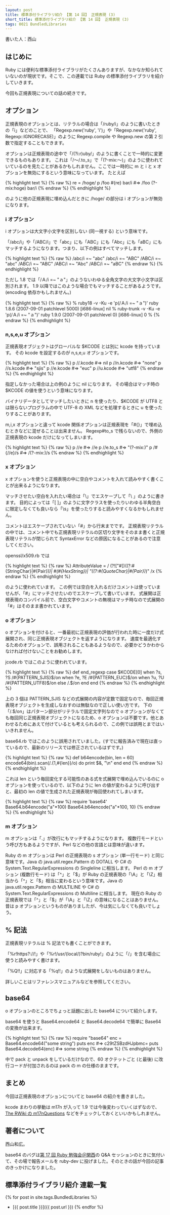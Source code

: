 ```yaml
---
layout: post
title: 標準添付ライブラリ紹介 【第 14 回】 正規表現 (3)
short_title: 標準添付ライブラリ紹介 【第 14 回】 正規表現 (3)
tags: 0021 BundledLibraries
---
```



書いた人：西山

## はじめに

Ruby には便利な標準添付ライブラリがたくさんありますが、なかなか知られていないのが現状です。そこで、この連載では Ruby の標準添付ライブラリを紹介していきます。

今回も正規表現についての話の続きです。

## オプション

正規表現のオプションとは、リテラルの場合は「/ruby/i」のように書いたときの「i」などのことで、
「Regexp.new('ruby', 'i')」や「Regexp.new('ruby', Regexp::IGNORECASE)」のように Regexp.compile や Regexp.new の第 2 引数で指定することもできます。

オプションは正規表現の途中で「/(?i:r)uby/」のように書くことで一時的に変更できるものもあります。
これは「/〜/.to_s」で「(?-mix:〜)」のように使われていているのを見たことがあるかもしれません。ここでは一時的に m と i と x オプションを無効にするという意味になっています。
たとえば

{% highlight text %}
{% raw %}
re = /hoge/
p /foo #{re} bar/i #=> /foo (?-mix:hoge) bar/i
{% endraw %}
{% endhighlight %}


のように他の正規表現に埋め込んだときに /hoge/ の部分は i オプションが無効になります。

### i オプション

i オプションは大文字小文字を区別しない (同一視する) という意味です。

「/abc/i」や「/ABC/i」で「abc」にも「ABC」にも「Abc」にも「aBC」にもマッチするようになります。つまり、以下の例はすべてマッチします。

{% highlight text %}
{% raw %}
/abc/i =~ "abc"
/abc/i =~ "ABC"
/ABC/i =~ "abc"
/ABC/i =~ "ABC"
/ABC/i =~ "Abc"
/ABC/i =~ "aBC"
{% endraw %}
{% endhighlight %}


ただし 1.8 では「/Ａ/i =~ "ａ"」のようないわゆる全角文字の大文字小文字は区別されます。
1.9 以降ではこのような場合でもマッチすることがあるようです。(encoding 依存かもしれません。)

{% highlight text %}
{% raw %}
% ruby18 -v -Ku -e 'p(/Ａ/i =~ "ａ")'
ruby 1.8.6 (2007-09-01 patchlevel 5000) [i686-linux]
nil
% ruby-trunk -v -Ku -e 'p(/Ａ/i =~ "ａ")'
ruby 1.9.0 (2007-09-01 patchlevel 0) [i686-linux]
0
%
{% endraw %}
{% endhighlight %}


### n,s,e,u オプション

正規表現オブジェクトはグローバルな $KCODE とは別に kcode を持っています。
その kcode を設定するのが n,s,e,u オプションです。

{% highlight text %}
{% raw %}
p //.kcode #=> nil
p //n.kcode #=> "none"
p //s.kcode #=> "sjis"
p //e.kcode #=> "euc"
p //u.kcode #=> "utf8"
{% endraw %}
{% endhighlight %}


指定しなかった場合は上の例のように nil になります。
その場合はマッチ時の $KCODE の値を使うという意味になります。

バイナリデータとしてマッチしたいときに n を使ったり、$KCODE が UTF8 とは限らないプログラムの中で UTF-8 の XML などを処理するときに u を使ったりすることがあります。

m,i,x オプションと違って kcode 関係オプションは正規表現を「#{}」で埋め込むときなどに混ぜることは出来ません。
Regexp#to_s で残らないので、外側の正規表現の kcode だけになってしまいます。

{% highlight text %}
{% raw %}
p //e       #=> //e
p //e.to_s  #=> "(?-mix:)"
p /#{//e}/s #=> /(?-mix:)/s
{% endraw %}
{% endhighlight %}


### x オプション

x オプションを使うと正規表現の中に空白やコメントを入れて読みやすく書くことが出来るようになります。

マッチさせたい空白を入れたい場合は「\」でエスケープして「\ 」のように書きます。
目的によっては「[ ]」のように文字クラスを使ったりいわゆる半角空白に限定しなくても良いなら「\s」を使ったりすると読みやすくなるかもしれません。

コメントはエスケープされていない「#」から行末までです。
正規表現リテラルの中では、コメント中でも正規表現リテラルの区切り文字をそのまま書くと正規表現リテラルが閉じられて SyntaxError などの原因になることがあるので注意してください。

openssl/x509.rb では

{% highlight text %}
{% raw %}
        AttributeValue = /
          (?!["#])((?:#{StringChar}|#{Pair})*)|
          \#(#{HexString})|
          "((?:#{QuoteChar}|#{Pair})*)"
        /x
{% endraw %}
{% endhighlight %}


のように使われています。
この例では空白を入れるだけコメントは使っていませんが、「#」にマッチさせたいのでエスケープして書いています。
式展開は正規表現のコンパイル前で、空白文字やコメントの無視はマッチ時なので式展開の「#」はそのまま書かれています。

### o オプション

o オプションを付けると、一番最初に正規表現の評価が行われた時に一度だけ式展開され、同じ正規表現オブジェクトを返すようになります。
速度を最適化するためのオプションで、誤用されることもあるようなので、必要かどうかわからなければ付けないことをお勧めします。

jcode.rb ではこのように使われています。

{% highlight text %}
{% raw %}
  def end_regexp
    case $KCODE[0]
    when ?s, ?S
      /#{PATTERN_SJIS}$/on
    when ?e, ?E
      /#{PATTERN_EUC}$/on
    when ?u, ?U
      /#{PATTERN_UTF8}$/on
    else
      /.$/on
    end
  end
{% endraw %}
{% endhighlight %}


上の 3 個は PATTERN_SJIS などの式展開の内容が定数で固定なので、毎回正規表現オブジェクトを生成しなおすのは無駄なので正しい使い方です。
下の「/.$/on」はパターン部分がリテラルで固定文字列なので o オプションがなくても毎回同じ正規表現オブジェクトになるため、o オプションは不要です。他とあわせるためにあえて付けているとも考えられるので、この例では誤用とまではいいきれません。

base64.rb ではこのように誤用されていました。(すでに報告済みで現在は直っているので、最新のリリースでは修正されているはずです。)

{% highlight text %}
{% raw %}
  def b64encode(bin, len = 60)
    encode64(bin).scan(/.{1,#{len}}/o) do
      print $&, "\n"
    end
  end
{% endraw %}
{% endhighlight %}


これは len という毎回変化する可能性のある式を式展開で埋め込んでいるのに o オプションを使っているので、以下のように len の値が変わるように呼び出すと、最初の len の値で生成された正規表現が毎回使われてしまいます。

{% highlight text %}
{% raw %}
require 'base64'
Base64.b64encode("a"*100)
Base64.b64encode("a"*100, 10)
{% endraw %}
{% endhighlight %}


### m オプション

m オプションは「.」が改行にもマッチするようになります。
複数行モードという呼び方もあるようですが、Perl などの他の言語とは意味が違います。

Ruby の m オプションは Perl の正規表現の s オプション (単一行モード) と同じ意味です。Java の java.util.regex.Pattern の DOTALL や C# の System.Text.RegularExpressions の Singleline に相当します。
Perl の m オプション (複数行モード) は「^」と「$」が Ruby の正規表現の「\A」と「\Z」相当から「^」と「$」相当に変わるという意味です。Java の java.util.regex.Pattern の MULTILINE や C# の System.Text.RegularExpressions の Multiline に相当します。
現在の Ruby の正規表現では「^」と「$」が「\A」と「\Z」の意味になることはありません。昔は p オプションというものがありましたが、今は気にしなくても良いでしょう。

## % 記法

正規表現リテラルは % 記法でも書くことができます。

「%r!https?://!」や「%r!/usr/(local/)?bin/ruby!」のように「/」を含む場合に使うと読みやすく書けます。

「%Q!!」に対応する「%q!!」のような式展開をしないものはありません。

詳しいことはリファレンスマニュアルなどを参照してください。

## base64

o オプションのところでちょっと話題に出した base64 について紹介します。

base64 を使うと Base64.encode64 と Base64.decode64 で簡単に Base64 の変換が出来ます。

{% highlight text %}
{% raw %}
require "base64"
enc = Base64.encode64("some string")
puts enc                  #=> c29tZSBzdHJpbmc=
puts Base64.decode64(enc) #=> some string
{% endraw %}
{% endhighlight %}


中で pack と unpack をしているだけなので、60 オクテットごと (と最後) に改行コードが付加されるのは pack の m の仕様のままです。

## まとめ

今回は正規表現のオプションについてと base64 の紹介を書きました。

kcode まわりの挙動は m17n が入って 1.9 では今後変わっていくはずなので、[The RWiki の m17nQuestions](http://pub.cozmixng.org/~the-rwiki/rw-cgi.rb?cmd=view;name=m17nQuestions) などをチェックしておくといいかもしれません。

## 著者について

西山和広。

base64 のバグは[第 17 回 Ruby 勉強会＠関西](http://jp.rubyist.net/?KansaiWorkshop17)の Q&amp;A セッションのときに気付いて、その場で報告メールを ruby-dev に投げました。そのときの話が今回の記事のきっかけになりました。

## 標準添付ライブラリ紹介 連載一覧

{% for post in site.tags.BundledLibraries %}
  - [{{ post.title }}]({{ post.url }})
{% endfor %}


